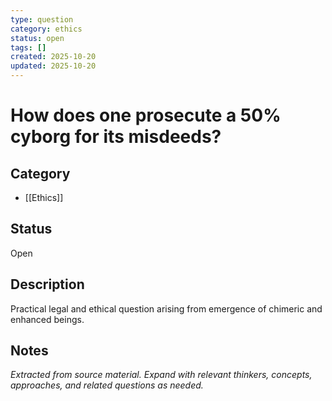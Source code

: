 ```yaml
---
type: question
category: ethics
status: open
tags: []
created: 2025-10-20
updated: 2025-10-20
---
```


# How does one prosecute a 50% cyborg for its misdeeds?

## Category

- [[Ethics]]

## Status

Open

## Description

Practical legal and ethical question arising from emergence of chimeric and enhanced beings.

## Notes

*Extracted from source material. Expand with relevant thinkers, concepts, approaches, and related questions as needed.*
